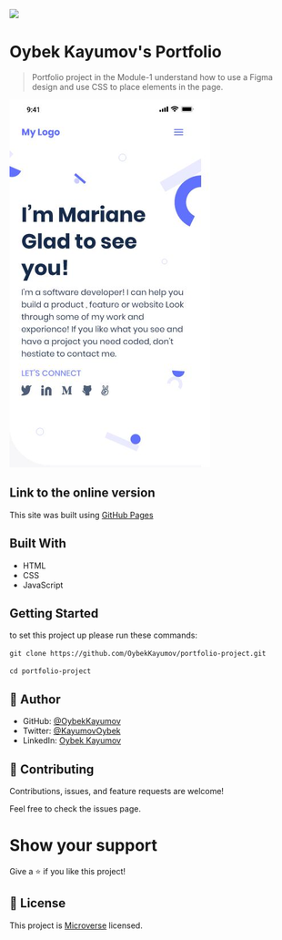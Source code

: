 ![](https://img.shields.io/badge/Microverse-blueviolet)

# Oybek Kayumov's Portfolio

> Portfolio project in the Module-1 understand how to use a Figma design and use CSS to place elements in the page.

![app-screenshot](./images/1-proj-mobile.png)

## Link to the online version

This site was built using [GitHub Pages](https://oybekkayumov.github.io/portfolio-project/)

## Built With

- HTML
- CSS
- JavaScript

## Getting Started

to set this project up please run these commands:

`git clone https://github.com/OybekKayumov/portfolio-project.git`

`cd portfolio-project`

## 👤 Author

- GitHub: [@OybekKayumov](https://github.com/OybekKayumov)
- Twitter: [@KayumovOybek](https://twitter.com/KayumovOybek)
- LinkedIn: [Oybek Kayumov](https://www.linkedin.com/in/oybek-kayumov-54a8485b/)

## 🤝 Contributing

Contributions, issues, and feature requests are welcome!

Feel free to check the issues page.

# Show your support

Give a ⭐️ if you like this project!

## 📝 License

This project is [Microverse](https://www.microverse.org/) licensed.
